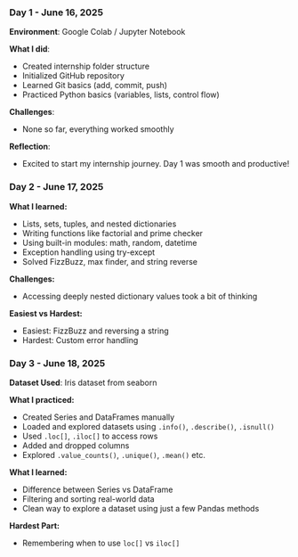 ### Day 1 - June 16, 2025

**Environment**: Google Colab / Jupyter Notebook

**What I did**:
- Created internship folder structure
- Initialized GitHub repository
- Learned Git basics (add, commit, push)
- Practiced Python basics (variables, lists, control flow)

**Challenges**:
- None so far, everything worked smoothly

**Reflection**:
- Excited to start my internship journey. Day 1 was smooth and productive!


### Day 2 - June 17, 2025

**What I learned:**
- Lists, sets, tuples, and nested dictionaries
- Writing functions like factorial and prime checker
- Using built-in modules: math, random, datetime
- Exception handling using try-except
- Solved FizzBuzz, max finder, and string reverse

**Challenges:**
- Accessing deeply nested dictionary values took a bit of thinking

**Easiest vs Hardest:**
- Easiest: FizzBuzz and reversing a string
- Hardest: Custom error handling

### Day 3 - June 18, 2025

**Dataset Used**: Iris dataset from seaborn

**What I practiced:**
- Created Series and DataFrames manually
- Loaded and explored datasets using `.info()`, `.describe()`, `.isnull()`
- Used `.loc[]`, `.iloc[]` to access rows
- Added and dropped columns
- Explored `.value_counts()`, `.unique()`, `.mean()` etc.

**What I learned:**
- Difference between Series vs DataFrame
- Filtering and sorting real-world data
- Clean way to explore a dataset using just a few Pandas methods

**Hardest Part:**
- Remembering when to use `loc[]` vs `iloc[]`
